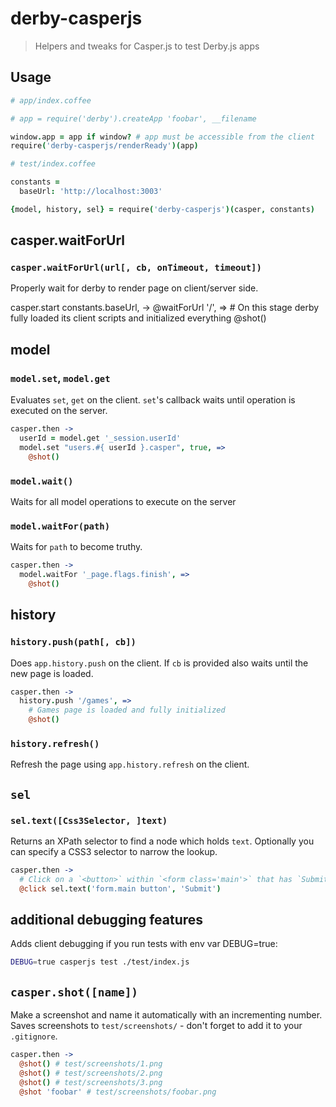 # derby-casperjs

> Helpers and tweaks for Casper.js to test Derby.js apps

## Usage

```coffee
# app/index.coffee

# app = require('derby').createApp 'foobar', __filename

window.app = app if window? # app must be accessible from the client
require('derby-casperjs/renderReady')(app)
```

```coffee
# test/index.coffee

constants =
  baseUrl: 'http://localhost:3003'

{model, history, sel} = require('derby-casperjs')(casper, constants)
```

## casper.waitForUrl

### `casper.waitForUrl(url[, cb, onTimeout, timeout])`

Properly wait for derby to render page on client/server side.

casper.start constants.baseUrl, ->
  @waitForUrl '/', =>
    # On this stage derby fully loaded its client scripts and initialized everything
    @shot()

## model

### `model.set`, `model.get`

Evaluates `set`, `get` on the client. `set`'s callback waits until operation is executed on the server.

```coffee
casper.then ->
  userId = model.get '_session.userId'
  model.set "users.#{ userId }.casper", true, =>
    @shot()
```

### `model.wait()`

Waits for all model operations to execute on the server

### `model.waitFor(path)`

Waits for `path` to become truthy.

```coffee
casper.then ->
  model.waitFor '_page.flags.finish', =>
    @shot()
```

## history

### `history.push(path[, cb])`

Does `app.history.push` on the client. If `cb` is provided also waits until
the new page is loaded.

```coffee
casper.then ->
  history.push '/games', =>
    # Games page is loaded and fully initialized
    @shot()
```

### `history.refresh()`

Refresh the page using `app.history.refresh` on the client.

## `sel`

### `sel.text([Css3Selector, ]text)`

Returns an XPath selector to find a node which holds `text`.
Optionally you can specify a CSS3 selector to narrow the lookup.

```coffee
casper.then ->
  # Click on a `<button>` within `<form class='main'>` that has `Submit` text.
  @click sel.text('form.main button', 'Submit')
```

## additional debugging features

Adds client debugging if you run tests with env var DEBUG=true:

```bash
DEBUG=true casperjs test ./test/index.js
```

## `casper.shot([name])`

Make a screenshot and name it automatically with an incrementing number.
Saves screenshots to `test/screenshots/` - don't forget to add it to your `.gitignore`.

```coffee
casper.then ->
  @shot() # test/screenshots/1.png
  @shot() # test/screenshots/2.png
  @shot() # test/screenshots/3.png
  @shot 'foobar' # test/screenshots/foobar.png
```